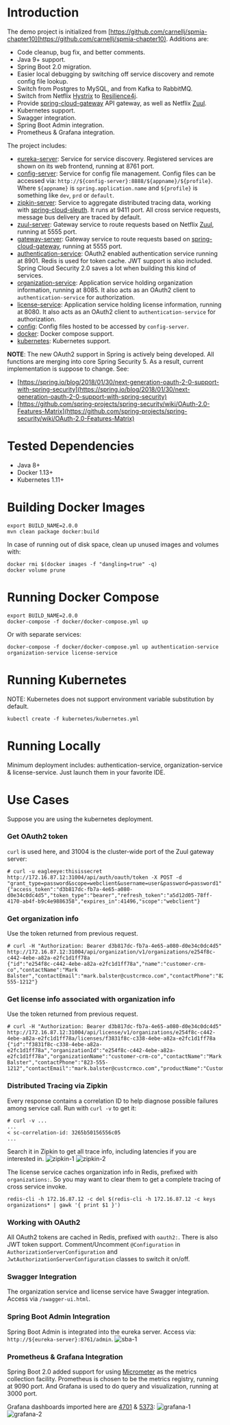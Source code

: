 # Introduction
The demo project is initialized from [https://github.com/carnellj/spmia-chapter10](https://github.com/carnellj/spmia-chapter10). Additions are:
- Code cleanup, bug fix, and better comments.
- Java 9+ support.
- Spring Boot 2.0 migration.
- Easier local debugging by switching off service discovery and remote config file lookup.
- Switch from Postgres to MySQL, and from Kafka to RabbitMQ.
- Switch from Netflix [Hystrix](https://github.com/Netflix/hystrix) to [Resilience4j](https://github.com/resilience4j/resilience4j).
- Provide [spring-cloud-gateway](https://github.com/spring-cloud/spring-cloud-gateway/) API gateway, as well as Netflix [Zuul](https://github.com/Netflix/zuul).
- Kubernetes support.
- Swagger integration.
- Spring Boot Admin integration.
- Prometheus & Grafana integration.

The project includes:
- [eureka-server](eureka-server): Service for service discovery. Registered services are shown on its web frontend, running at 8761 port.
- [config-server](config-server): Service for config file management. Config files can be accessed via: `http://${config-server}:8888/${appname}/${profile}`. Where `${appname}` is `spring.application.name` and `${profile}` is something like `dev`, `prd` or `default`.
- [zipkin-server](zipkin-server): Service to aggregate distributed tracing data, working with [spring-cloud-sleuth](https://github.com/spring-cloud/spring-cloud-sleuth/). It runs at 9411 port. All cross service requests, message bus delivery are traced by default.
- [zuul-server](zuul-server): Gateway service to route requests based on Netflix [Zuul](https://github.com/Netflix/zuul), running at 5555 port.
- [gateway-server](gateway-server): Gateway service to route requests based on [spring-cloud-gateway](https://github.com/spring-cloud/spring-cloud-gateway/), running at 5555 port.
- [authentication-service](authentication-service): OAuth2 enabled authentication service running at 8901. Redis is used for token cache. JWT support is also included. Spring Cloud Security 2.0 saves a lot when building this kind of services. 
- [organization-service](organization-service): Application service holding organization information, running at 8085. It also acts as an OAuth2 client to `authentication-service` for authorization.
- [license-service](license-service): Application service holding license information, running at 8080. It also acts as an OAuth2 client to `authentication-service` for authorization.
- [config](config): Config files hosted to be accessed by `config-server`.
- [docker](docker): Docker compose support.
- [kubernetes](kubernetes): Kubernetes support.

**NOTE**: The new OAuth2 support in Spring is actively being developed. All functions are merging into core Spring Security 5. As a result, current implementation is suppose to change. See:
- [https://spring.io/blog/2018/01/30/next-generation-oauth-2-0-support-with-spring-security](https://spring.io/blog/2018/01/30/next-generation-oauth-2-0-support-with-spring-security)
- [https://github.com/spring-projects/spring-security/wiki/OAuth-2.0-Features-Matrix](https://github.com/spring-projects/spring-security/wiki/OAuth-2.0-Features-Matrix)

# Tested Dependencies
- Java 8+
- Docker 1.13+
- Kubernetes 1.11+

# Building Docker Images
```
export BUILD_NAME=2.0.0
mvn clean package docker:build
```
In case of running out of disk space, clean up unused images and volumes with:
```
docker rmi $(docker images -f "dangling=true" -q)
docker volume prune
```

# Running Docker Compose
```
export BUILD_NAME=2.0.0
docker-compose -f docker/docker-compose.yml up
```
Or with separate services:
```
docker-compose -f docker/docker-compose.yml up authentication-service organization-service license-service
```

# Running Kubernetes
NOTE: Kubernetes does not support environment variable substitution by default.
```
kubectl create -f kubernetes/kubernetes.yml
```

# Running Locally
Minimum deployment includes: authentication-service, organization-service & license-service. Just launch them in your favorite IDE.

# Use Cases
Suppose you are using the kubernetes deployment.

### Get OAuth2 token
`curl` is used here, and 31004 is the cluster-wide port of the Zuul gateway server:
```
# curl -u eagleeye:thisissecret http://172.16.87.12:31004/api/auth/oauth/token -X POST -d "grant_type=password&scope=webclient&username=user&password=password1"
{"access_token":"d3b817dc-fb7a-4e65-a080-d0e34c0dc4d5","token_type":"bearer","refresh_token":"a5d12d05-78ff-4170-ab4f-b9c4e9886358","expires_in":41496,"scope":"webclient"}
```
### Get organization info
Use the token returned from previous request.
```
# curl -H "Authorization: Bearer d3b817dc-fb7a-4e65-a080-d0e34c0dc4d5" http://172.16.87.12:31004/api/organization/v1/organizations/e254f8c-c442-4ebe-a82a-e2fc1d1ff78a
{"id":"e254f8c-c442-4ebe-a82a-e2fc1d1ff78a","name":"customer-crm-co","contactName":"Mark Balster","contactEmail":"mark.balster@custcrmco.com","contactPhone":"823-555-1212"}
```
### Get license info associated with organization info
Use the token returned from previous request.
```
# curl -H "Authorization: Bearer d3b817dc-fb7a-4e65-a080-d0e34c0dc4d5" http://172.16.87.12:31004/api/license/v1/organizations/e254f8c-c442-4ebe-a82a-e2fc1d1ff78a/licenses/f3831f8c-c338-4ebe-a82a-e2fc1d1ff78a
{"id":"f3831f8c-c338-4ebe-a82a-e2fc1d1ff78a","organizationId":"e254f8c-c442-4ebe-a82a-e2fc1d1ff78a","organizationName":"customer-crm-co","contactName":"Mark Balster","contactPhone":"823-555-1212","contactEmail":"mark.balster@custcrmco.com","productName":"CustomerPro","licenseType":"user","licenseMax":100,"licenseAllocated":5,"comment":null}
```

### Distributed Tracing via Zipkin
Every response contains a correlation ID to help diagnose possible failures among service call. Run with `curl -v` to get it:
```
# curl -v ...
...
< sc-correlation-id: 3265b50156556c05
...
```
Search it in Zipkin to get all trace info, including latencies if you are interested in.
![zipkin-1](https://raw.githubusercontent.com/gonwan/spring-cloud-demo/master/images/zipkin-1.png)
![zipkin-2](https://raw.githubusercontent.com/gonwan/spring-cloud-demo/master/images/zipkin-2.png)

The license service caches organization info in Redis, prefixed with `organizations:`. So you may want to clear them to get a complete tracing of cross service invoke.
```
redis-cli -h 172.16.87.12 -c del $(redis-cli -h 172.16.87.12 -c keys organizations* | gawk '{ print $1 }')
```

### Working with OAuth2
All OAuth2 tokens are cached in Redis, prefixed with `oauth2:`. There is also JWT token support. Comment/Uncomment `@Configuration` in `AuthorizationServerConfiguration` and `JwtAuthorizationServerConfiguration` classes to switch it on/off.

### Swagger Integration
The organization service and license service have Swagger integration. Access via `/swagger-ui.html`.

### Spring Boot Admin Integration
Spring Boot Admin is integrated into the eureka server. Access via: `http://${eureka-server}:8761/admin`.
![sba-1](https://raw.githubusercontent.com/gonwan/spring-cloud-demo/master/images/sba-1.png)

### Prometheus & Grafana Integration
Spring Boot 2.0 added support for using [Micrometer](https://github.com/micrometer-metrics/micrometer) as the metrics collection facility. Prometheus is chosen to be the metrics registry, running at 9090 port. And Grafana is used to do query and visualization, running at 3000 port.

Grafana dashboards imported here are [4701](https://grafana.com/dashboards/4701) & [5373](https://grafana.com/dashboards/5373):
![grafana-1](https://raw.githubusercontent.com/gonwan/spring-cloud-demo/master/images/grafana-1.png)
![grafana-2](https://raw.githubusercontent.com/gonwan/spring-cloud-demo/master/images/grafana-2.png)
